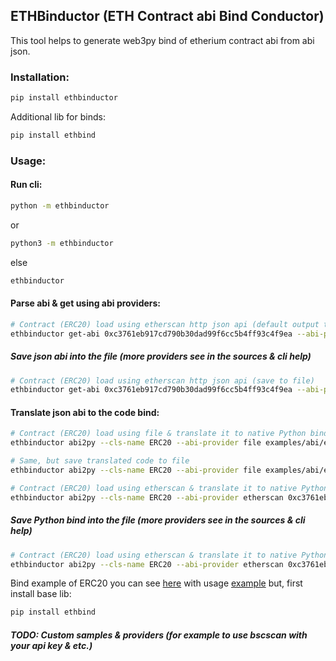 ## ETHBinductor (ETH Contract abi Bind Conductor)

This tool helps to generate web3py bind of etherium contract abi from abi json.

### Installation:
```bash
pip install ethbinductor
```

Additional lib for binds:
```bash
pip install ethbind
```

### Usage:

#### Run cli:
```bash
python -m ethbinductor
```
or
```bash
python3 -m ethbinductor
```
else
```bash
ethbinductor
```

#### Parse abi & get using abi providers:
```bash
# Contract (ERC20) load using etherscan http json api (default output to console)
ethbinductor get-abi 0xc3761eb917cd790b30dad99f6cc5b4ff93c4f9ea --abi-provider etherscan
```

##### Save json abi into the file (more providers see in the sources & cli help)
```bash
# Contract (ERC20) load using etherscan http json api (save to file)
ethbinductor get-abi 0xc3761eb917cd790b30dad99f6cc5b4ff93c4f9ea --abi-provider etherscan --output file examples/abi/erc20.json
```

#### Translate json abi to the code bind:
```bash
# Contract (ERC20) load using file & translate it to native Python binding (default output to console)
ethbinductor abi2py --cls-name ERC20 --abi-provider file examples/abi/erc20.json
```

```bash
# Same, but save translated code to file
ethbinductor abi2py --cls-name ERC20 --abi-provider file examples/abi/erc20.json --output file examples/eth_erc20_bind.py
```

```bash
# Contract (ERC20) load using etherscan & translate it to native Python binding (default output to console)
ethbinductor abi2py --cls-name ERC20 --abi-provider etherscan 0xc3761eb917cd790b30dad99f6cc5b4ff93c4f9ea
```

##### Save Python bind into the file (more providers see in the sources & cli help)
```bash
# Contract (ERC20) load using etherscan & translate it to native Python binding (save to file)
ethbinductor abi2py --cls-name ERC20 --abi-provider etherscan 0xc3761eb917cd790b30dad99f6cc5b4ff93c4f9ea --output file examples/eth_erc20_bind.py
```

Bind example of ERC20 you can see [here](examples/eth_erc20_bind.py) with usage [example](examples/erc20_test.py) but, first install base lib:
```bash
pip install ethbind
```

##### TODO: Custom samples & providers (for example to use bscscan with your api key & etc.)

[//]: # (TODO: Jinja2 sampling, [Optional] Pydantic type checks, other cli tools.. & rename some files..)
